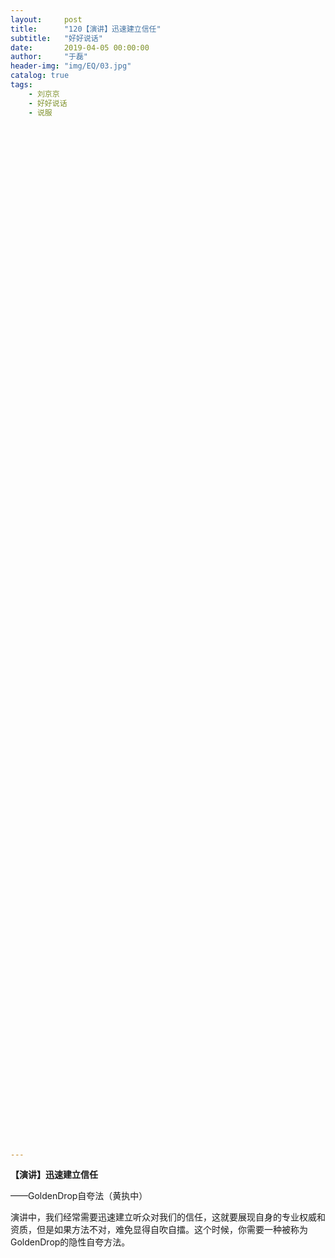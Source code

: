 ```yaml
---
layout:     post
title:      "120【演讲】迅速建立信任"
subtitle:   "好好说话"
date:       2019-04-05 00:00:00
author:     "于磊"
header-img: "img/EQ/03.jpg"
catalog: true
tags:
    - 刘京京
    - 好好说话
    - 说服






















































































































---
```


**【演讲】迅速建立信任**

——GoldenDrop自夸法（黄执中）

 

演讲中，我们经常需要迅速建立听众对我们的信任，这就要展现自身的专业权威和资质，但是如果方法不对，难免显得自吹自擂。这个时候，你需要一种被称为GoldenDrop的隐性自夸方法。